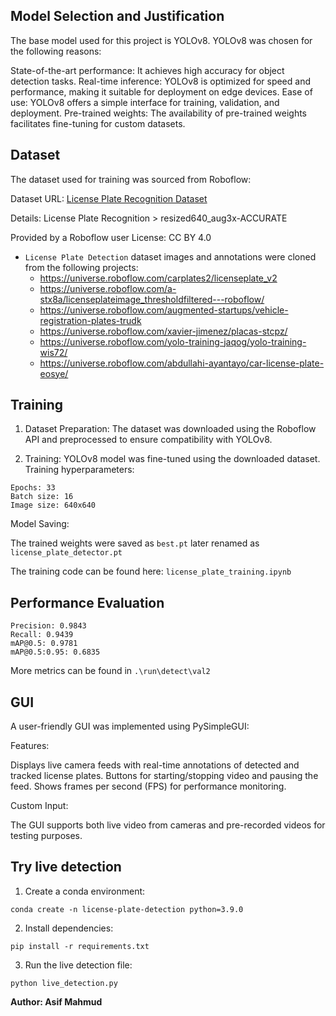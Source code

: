 ## Model Selection and Justification

The base model used for this project is YOLOv8. YOLOv8 was chosen for the following reasons:

State-of-the-art performance: It achieves high accuracy for object detection tasks.
Real-time inference: YOLOv8 is optimized for speed and performance, making it suitable for deployment on edge devices.
Ease of use: YOLOv8 offers a simple interface for training, validation, and deployment.
Pre-trained weights: The availability of pre-trained weights facilitates fine-tuning for custom datasets.

## Dataset
The dataset used for training was sourced from Roboflow:

Dataset URL: [License Plate Recognition Dataset](https://universe.roboflow.com/roboflow-universe-projects/license-plate-recognition-rxg4e/dataset/4)

Details:
License Plate Recognition > resized640_aug3x-ACCURATE

Provided by a Roboflow user
License: CC BY 4.0

* `License Plate Detection` dataset images and annotations were cloned from the following projects:
	* https://universe.roboflow.com/carplates2/licenseplate_v2
	* https://universe.roboflow.com/a-stx8a/licenseplateimage_thresholdfiltered---roboflow/
	* https://universe.roboflow.com/augmented-startups/vehicle-registration-plates-trudk
	* https://universe.roboflow.com/xavier-jimenez/placas-stcpz/
	* https://universe.roboflow.com/yolo-training-jaqog/yolo-training-wis72/
	* https://universe.roboflow.com/abdullahi-ayantayo/car-license-plate-eosye/


## Training

1. Dataset Preparation: The dataset was downloaded using the Roboflow API and preprocessed to ensure compatibility with YOLOv8.

2. Training: YOLOv8 model was fine-tuned using the downloaded dataset. Training hyperparameters:

```
Epochs: 33
Batch size: 16
Image size: 640x640
```

Model Saving:

The trained weights were saved as ```best.pt``` later renamed as ```license_plate_detector.pt```

The training code can be found here: ```license_plate_training.ipynb```

## Performance Evaluation 

```
Precision: 0.9843
Recall: 0.9439
mAP@0.5: 0.9781
mAP@0.5:0.95: 0.6835
```

More metrics can be found in ```.\run\detect\val2```

## GUI 

A user-friendly GUI was implemented using PySimpleGUI:

Features:

Displays live camera feeds with real-time annotations of detected and tracked license plates.
Buttons for starting/stopping video and pausing the feed.
Shows frames per second (FPS) for performance monitoring.

Custom Input:

The GUI supports both live video from cameras and pre-recorded videos for testing purposes.

## Try live detection

1. Create a conda environment:

```
conda create -n license-plate-detection python=3.9.0
```

2. Install dependencies:

```
pip install -r requirements.txt
```

3. Run the live detection file:

```
python live_detection.py
```


**Author: Asif Mahmud**
